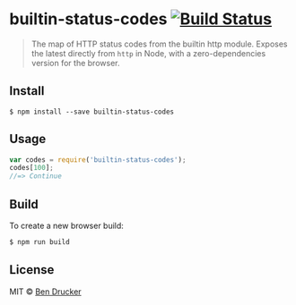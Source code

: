 # builtin-status-codes [![Build Status](https://travis-ci.org/bendrucker/builtin-status-codes.svg?branch=master)](https://travis-ci.org/bendrucker/builtin-status-codes)

> The map of HTTP status codes from the builtin http module. Exposes the latest directly from `http` in Node, with a zero-dependencies version for the browser.

## Install

```
$ npm install --save builtin-status-codes
```

## Usage

```js
var codes = require('builtin-status-codes');
codes[100];
//=> Continue
```

## Build

To create a new browser build:

```sh
$ npm run build
```

## License

MIT © [Ben Drucker](http://bendrucker.me)
